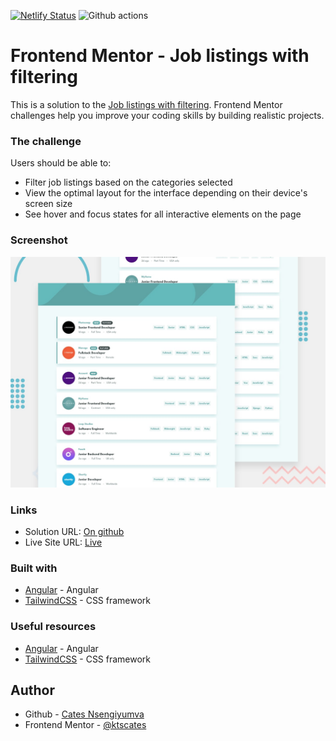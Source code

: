[![Netlify Status](https://api.netlify.com/api/v1/badges/3a0c17fc-9e72-435e-a873-3ba29a6e338c/deploy-status)](https://app.netlify.com/sites/ktscates-job-listing/deploys) ![Github actions](https://github.com/ktscates/job-listings/actions/workflows/node.js.yml/badge.svg)

# Frontend Mentor - Job listings with filtering

This is a solution to the [Job listings with filtering](https://www.frontendmentor.io/solutions/job-listings-with-filtering-sSlQwVqSGy). Frontend Mentor challenges help you improve your coding skills by building realistic projects.

### The challenge

Users should be able to:

- Filter job listings based on the categories selected
- View the optimal layout for the interface depending on their device's screen size
- See hover and focus states for all interactive elements on the page

### Screenshot

![Job listings with filtering](/src/assets/images/desktop-preview.jpg)

### Links

- Solution URL: [On github](https://github.com/ktscates/job-listings)
- Live Site URL: [Live](https://ktscates-job-listing.netlify.app/)

### Built with

- [Angular](https://angular.dev/) - Angular
- [TailwindCSS](https://nextjs.org/) - CSS framework

### Useful resources

- [Angular](https://angular.dev/) - Angular
- [TailwindCSS](https://nextjs.org/) - CSS framework

## Author

- Github - [Cates Nsengiyumva](https://github.com/ktscates)
- Frontend Mentor - [@ktscates](https://www.frontendmentor.io/profile/ktscates)
